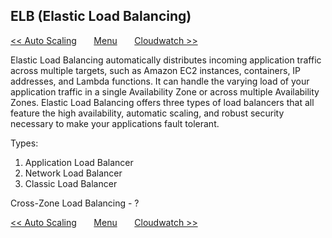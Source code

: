 ## ELB (Elastic Load Balancing)



[<< Auto Scaling](/page/aws_architect/005_autoscaling)
&nbsp;&nbsp;&nbsp;&nbsp;&nbsp;
[Menu](/page/aws_architect)
&nbsp;&nbsp;&nbsp;&nbsp;&nbsp;
[Cloudwatch >>](/page/aws_architect/007_cloudwatch)

Elastic Load Balancing automatically distributes incoming application traffic across multiple targets, such as Amazon EC2 instances, containers, IP addresses, and Lambda functions. It can handle the varying load of your application traffic in a single Availability Zone or across multiple Availability Zones. Elastic Load Balancing offers three types of load balancers that all feature the high availability, automatic scaling, and robust security necessary to make your applications fault tolerant.


Types: 

1. Application Load Balancer
2. Network Load Balancer
3. Classic Load Balancer


Cross-Zone Load Balancing - ?



[<< Auto Scaling](/page/aws_architect/005_autoscaling)
&nbsp;&nbsp;&nbsp;&nbsp;&nbsp;
[Menu](/page/aws_architect)
&nbsp;&nbsp;&nbsp;&nbsp;&nbsp;
[Cloudwatch >>](/page/aws_architect/007_cloudwatch)